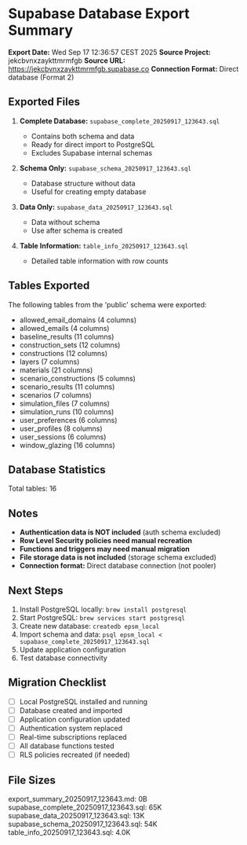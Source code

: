 # Supabase Database Export Summary

**Export Date:** Wed Sep 17 12:36:57 CEST 2025
**Source Project:** jekcbvnxzaykttmrmfgb
**Source URL:** https://jekcbvnxzaykttmrmfgb.supabase.co
**Connection Format:** Direct database (Format 2)

## Exported Files

1. **Complete Database:** `supabase_complete_20250917_123643.sql`
   - Contains both schema and data
   - Ready for direct import to PostgreSQL
   - Excludes Supabase internal schemas

2. **Schema Only:** `supabase_schema_20250917_123643.sql`
   - Database structure without data
   - Useful for creating empty database

3. **Data Only:** `supabase_data_20250917_123643.sql`
   - Data without schema
   - Use after schema is created

4. **Table Information:** `table_info_20250917_123643.sql`
   - Detailed table information with row counts

## Tables Exported

The following tables from the 'public' schema were exported:

 - allowed_email_domains (4 columns)
 - allowed_emails (4 columns)
 - baseline_results (11 columns)
 - construction_sets (12 columns)
 - constructions (12 columns)
 - layers (7 columns)
 - materials (21 columns)
 - scenario_constructions (5 columns)
 - scenario_results (11 columns)
 - scenarios (7 columns)
 - simulation_files (7 columns)
 - simulation_runs (10 columns)
 - user_preferences (6 columns)
 - user_profiles (8 columns)
 - user_sessions (6 columns)
 - window_glazing (16 columns)

## Database Statistics

 Total tables: 16

## Notes

- **Authentication data is NOT included** (auth schema excluded)
- **Row Level Security policies need manual recreation**
- **Functions and triggers may need manual migration**
- **File storage data is not included** (storage schema excluded)
- **Connection format:** Direct database connection (not pooler)

## Next Steps

1. Install PostgreSQL locally: `brew install postgresql`
2. Start PostgreSQL: `brew services start postgresql`
3. Create new database: `createdb epsm_local`
4. Import schema and data: `psql epsm_local < supabase_complete_20250917_123643.sql`
5. Update application configuration
6. Test database connectivity

## Migration Checklist

- [ ] Local PostgreSQL installed and running
- [ ] Database created and imported
- [ ] Application configuration updated
- [ ] Authentication system replaced
- [ ] Real-time subscriptions replaced
- [ ] All database functions tested
- [ ] RLS policies recreated (if needed)

## File Sizes

export_summary_20250917_123643.md: 0B
supabase_complete_20250917_123643.sql: 65K
supabase_data_20250917_123643.sql: 13K
supabase_schema_20250917_123643.sql: 54K
table_info_20250917_123643.sql: 4.0K
